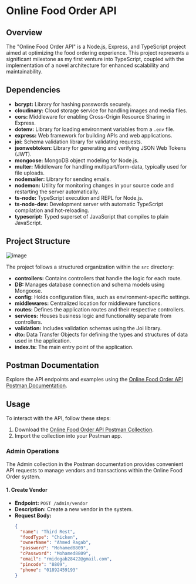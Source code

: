 # Online Food Order API

## Overview

The "Online Food Order API" is a Node.js, Express, and TypeScript project aimed at optimizing the food ordering experience. This project represents a significant milestone as my first venture into TypeScript, coupled with the implementation of a novel architecture for enhanced scalability and maintainability.

## Dependencies

- **bcrypt:** Library for hashing passwords securely.
- **cloudinary:** Cloud storage service for handling images and media files.
- **cors:** Middleware for enabling Cross-Origin Resource Sharing in Express.
- **dotenv:** Library for loading environment variables from a `.env` file.
- **express:** Web framework for building APIs and web applications.
- **joi:** Schema validation library for validating requests.
- **jsonwebtoken:** Library for generating and verifying JSON Web Tokens (JWT).
- **mongoose:** MongoDB object modeling for Node.js.
- **multer:** Middleware for handling multipart/form-data, typically used for file uploads.
- **nodemailer:** Library for sending emails.
- **nodemon:** Utility for monitoring changes in your source code and restarting the server automatically.
- **ts-node:** TypeScript execution and REPL for Node.js.
- **ts-node-dev:** Development server with automatic TypeScript compilation and hot-reloading.
- **typescript:** Typed superset of JavaScript that compiles to plain JavaScript.

## Project Structure

![image](https://github.com/MooRagab/Online-Food-Order/assets/79729746/663ba054-65ee-400f-9dd7-631ce93e91b4)

The project follows a structured organization within the `src` directory:

- **controllers:** Contains controllers that handle the logic for each route.
- **DB:** Manages database connection and schema models using Mongoose.
- **config:** Holds configuration files, such as environment-specific settings.
- **middlewares:** Centralized location for middleware functions.
- **routes:** Defines the application routes and their respective controllers.
- **services:** Houses business logic and functionality separate from controllers.
- **validation:** Includes validation schemas using the Joi library.
- **dto:** Data Transfer Objects for defining the types and structures of data used in the application.
- **index.ts:** The main entry point of the application.

## Postman Documentation

Explore the API endpoints and examples using the [Online Food Order API Postman Documentation](./postman-docs.json).

## Usage

To interact with the API, follow these steps:

1. Download the [Online Food Order API Postman Collection](./postman-docs.json).
2. Import the collection into your Postman app.

### Admin Operations

The Admin collection in the Postman documentation provides convenient API requests to manage vendors and transactions within the Online Food Order system.

#### 1. Create Vendor

- **Endpoint:** `POST /admin/vendor`
- **Description:** Create a new vendor in the system.
- **Request Body:**
  ```json
  {
    "name": "Third Rest",
    "foodType": "Chicken",
    "ownerName": "Ahmed Ragab",
    "password": "Mohamed8809",
    "cPassword": "Mohamed8809",
    "email": "rmidogab28422@gmail.com",
    "pincode": "8809",
    "phone": "01892459193"
  }
